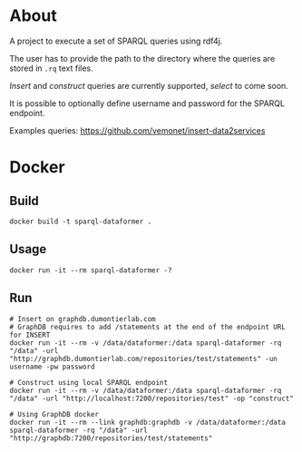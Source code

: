 # About
A project to execute a set of SPARQL queries using rdf4j. 

The user has to provide the path to the directory where the queries are stored in `.rq` text files.

*Insert* and *construct* queries are currently supported, *select* to come soon. 

It is possible to optionally define username and password for the SPARQL endpoint.

Examples queries: https://github.com/vemonet/insert-data2services



# Docker
## Build
```shell
docker build -t sparql-dataformer .
```
## Usage
```shell
docker run -it --rm sparql-dataformer -?
```
## Run
```shell
# Insert on graphdb.dumontierlab.com 
# GraphDB requires to add /statements at the end of the endpoint URL for INSERT
docker run -it --rm -v /data/dataformer:/data sparql-dataformer -rq "/data" -url "http://graphdb.dumontierlab.com/repositories/test/statements" -un username -pw password

# Construct using local SPARQL endpoint
docker run -it --rm -v /data/dataformer:/data sparql-dataformer -rq "/data" -url "http://localhost:7200/repositories/test" -op "construct"

# Using GraphDB docker
docker run -it --rm --link graphdb:graphdb -v /data/dataformer:/data sparql-dataformer -rq "/data" -url "http://graphdb:7200/repositories/test/statements"
```

